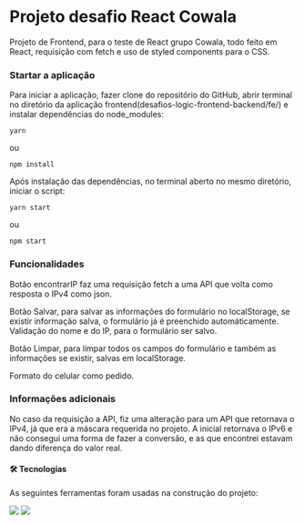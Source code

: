 <h1 algin='center'>Projeto desafio React Cowala</h1>

  <p>Projeto de Frontend, para o teste de React grupo Cowala, todo feito em React, requisição com fetch e uso de styled components para o CSS.</p>


<h3>Startar a aplicação</h3>

  <p>Para iniciar a aplicação, fazer clone do repositório do GitHub, abrir terminal no diretório da aplicação frontend(desafios-logic-frontend-backend/fe/) e instalar dependências do node_modules:</p>

  <code>yarn</code>

  ou

  <code>npm install</code>

  <p>Após instalação das dependências, no terminal aberto no mesmo diretório, iniciar o script:</p>

  <code>yarn start</code>

  ou

  <code>npm start</code>

<h3>Funcionalidades</h3>

  <p>Botão encontrarIP faz uma requisição fetch a uma API que volta como resposta o IPv4 como json.</p>
  <p>Botão Salvar, para salvar as informações do formulário no localStorage, se existir informação salva, o formulário já é preenchido automáticamente. Validação do nome e do IP, para o formulário ser salvo.</p>
  <p>Botão Limpar, para limpar todos os campos do formulário e também as informações se existir, salvas em localStorage.</p>
  <p>Formato do celular como pedido.</p>

<h3>Informações adicionais</h3>

  <p>No caso da requisição a API, fiz uma alteração para um API que retornava o IPv4, já que era a máscara requerida no projeto. A inicial retornava o IPv6 e não consegui uma forma de fazer a conversão, e as que encontrei estavam dando diferença do valor real.</p>

<h4>🛠 Tecnologias</h4>

As seguintes ferramentas foram usadas na construção do projeto:

<img src='https://img.shields.io/badge/JavaScript-323330?style=for-the-badge&logo=javascript&logoColor=F7DF1E' />
<img src='https://img.shields.io/badge/React-20232A?style=for-the-badge&logo=react&logoColor=61DAFB' />
